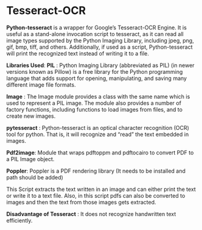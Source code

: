 # Tesseract-OCR

**Python-tesseract** is a wrapper for Google’s Tesseract-OCR Engine. It is useful as a stand-alone invocation script to tesseract, as it can read all image types supported by the Python Imaging Library, including jpeg, png, gif, bmp, tiff, and others. Additionally, if used as a script, Python-tesseract will print the recognized text instead of writing it to a file.

**Libraries Used**:
**PIL** : Python Imaging Library (abbreviated as PIL) (in newer versions known as Pillow) is a free library for the Python programming language that adds support for opening, manipulating, and saving many different image file formats.

**Image** : The Image module provides a class with the same name which is used to represent a PIL image. The module also provides a number of factory functions, including functions to load images from files, and to create new images.

**pytesseract** :  Python-tesseract is an optical character recognition (OCR) tool for python. That is, it will recognize and “read” the text embedded in images.

**Pdf2image**: Module that wraps pdftoppm and pdftocairo to convert PDF to a PIL Image object.

**Poppler**: Poppler is a PDF rendering library (It needs to be installed and path should be added)

This Script extracts the text written in an image and can either print the text or write it to a text file.
Also, in this script pdfs can also be converted to images and then the text from those images gets extracted.

**Disadvantage of Tesseract** : It does not recognize handwritten text efficiently.
